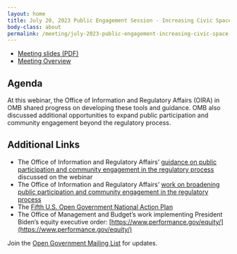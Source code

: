 ```yaml
---
layout: home
title: July 20, 2023 Public Engagement Session - Increasing Civic Space to Engage the Public
body-class: about
permalink: /meeting/july-2023-public-engagement-increasing-civic-space-to-engage-the-public/
---
```


* [Meeting slides (PDF)](/assets/files/2023-07-20-oira-guidance-overview-omb-participation-frameworks.pdf)
* [Meeting Overview](/assets/files/2023-07-20-meeting-overview.pdf) 


## Agenda

At this webinar, the Office of Information and Regulatory Affairs (OIRA) in OMB shared progress on developing these tools and guidance. OMB also discussed additional opportunities to expand public participation and community engagement beyond the regulatory process.


## Additional Links

*	The Office of Information and Regulatory Affairs’ [guidance on public participation and community engagement in the regulatory process](https://www.whitehouse.gov/wp-content/uploads/2023/07/Broadening-Public-Participation-and-Community-Engagement-in-the-Regulatory-Process.pdf) discussed on the webinar
*	The Office of Information and Regulatory Affairs’ [work on broadening public participation and community engagement in the regulatory process](https://www.whitehouse.gov/omb/information-regulatory-affairs/broadening-public-engagement-in-the-federal-regulatory-process/)
*	The [Fifth U.S. Open Government National Action Plan](/national-action-plan/5/)
*	The Office of Management and Budget’s work implementing President Biden’s equity executive order: [https://www.performance.gov/equity/](https://www.performance.gov/equity/)


Join the [Open Government Mailing List](https://groups.google.com/g/us-open-government) for updates.

